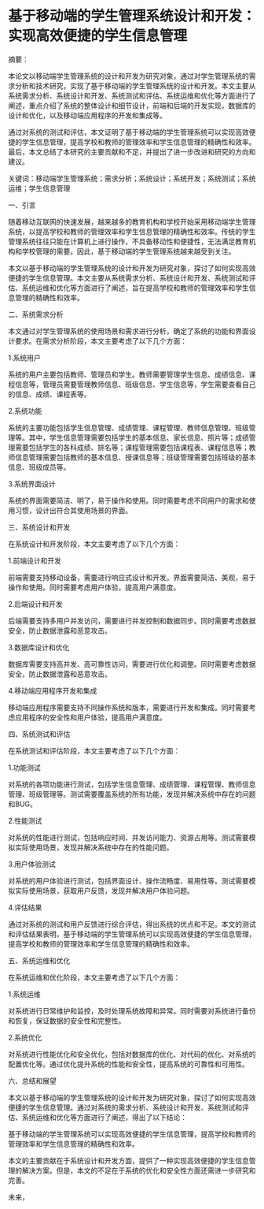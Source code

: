 # 基于移动端的学生管理系统设计和开发：实现高效便捷的学生信息管理

摘要：

本论文以移动端学生管理系统的设计和开发为研究对象，通过对学生管理系统的需求分析和技术研究，实现了基于移动端的学生管理系统的设计和开发。本文主要从系统需求分析、系统设计和开发、系统测试和评估、系统运维和优化等方面进行了阐述，重点介绍了系统的整体设计和细节设计，前端和后端的开发实现，数据库的设计和优化，以及移动端应用程序的开发和集成等。

通过对系统的测试和评估，本文证明了基于移动端的学生管理系统可以实现高效便捷的学生信息管理，提高学校和教师的管理效率和学生信息管理的精确性和效率。最后，本文总结了本研究的主要贡献和不足，并提出了进一步改进和研究的方向和建议。

关键词：移动端学生管理系统；需求分析；系统设计；系统开发；系统测试；系统运维；学生信息管理

一、引言

随着移动互联网的快速发展，越来越多的教育机构和学校开始采用移动端学生管理系统，以提高学校和教师的管理效率和学生信息管理的精确性和效率。传统的学生管理系统往往只能在计算机上进行操作，不具备移动性和便捷性，无法满足教育机构和学校管理的需要。因此，基于移动端的学生管理系统越来越受到关注。

本文以基于移动端的学生管理系统的设计和开发为研究对象，探讨了如何实现高效便捷的学生信息管理。本文主要从系统需求分析、系统设计和开发、系统测试和评估、系统运维和优化等方面进行了阐述，旨在提高学校和教师的管理效率和学生信息管理的精确性和效率。

二、系统需求分析

本文通过对学生管理系统的使用场景和需求进行分析，确定了系统的功能和界面设计要求。在需求分析阶段，本文主要考虑了以下几个方面：

1.系统用户

系统的用户主要包括教师、管理员和学生。教师需要管理学生信息、成绩信息、课程信息等，管理员需要管理教师信息、班级信息、学生信息等，学生需要查看自己的信息、成绩、课程表等。

2.系统功能

系统的主要功能包括学生信息管理、成绩管理、课程管理、教师信息管理、班级管理等。其中，学生信息管理需要包括学生的基本信息、家长信息、照片等；成绩管理需要包括学生的各科成绩、排名等；课程管理需要包括课程表、课程信息等；教师信息管理需要包括教师的基本信息、授课信息等；班级管理需要包括班级的基本信息、班级成员等。

3.系统界面设计

系统的界面需要简洁、明了，易于操作和使用。同时需要考虑不同用户的需求和使用习惯，设计出符合其使用场景的界面。

三、系统设计和开发

在系统设计和开发阶段，本文主要考虑了以下几个方面：

1.前端设计和开发

前端需要支持移动设备，需要进行响应式设计和开发。界面需要简洁、美观，易于操作和使用。同时需要考虑用户体验，提高用户满意度。

2.后端设计和开发

后端需要支持多用户并发访问，需要进行并发控制和数据同步。同时需要考虑数据安全，防止数据泄露和恶意攻击。

3.数据库设计和优化

数据库需要支持高并发、高可靠性访问，需要进行优化和调整。同时需要考虑数据安全，防止数据泄露和恶意攻击。

4.移动端应用程序开发和集成

移动端应用程序需要支持不同操作系统和版本，需要进行开发和集成。同时需要考虑应用程序的安全性和用户体验，提高用户满意度。

四、系统测试和评估

在系统测试和评估阶段，本文主要考虑了以下几个方面：

1.功能测试

对系统的各项功能进行测试，包括学生信息管理、成绩管理、课程管理、教师信息管理、班级管理等。测试需要覆盖系统的所有功能，发现并解决系统中存在的问题和BUG。

2.性能测试

对系统的性能进行测试，包括响应时间、并发访问能力、资源占用等。测试需要模拟实际使用场景，发现并解决系统中存在的性能问题。

3.用户体验测试

对系统的用户体验进行测试，包括界面设计、操作流畅度、易用性等。测试需要模拟实际使用场景，获取用户反馈，发现并解决用户体验问题。

4.评估结果

通过对系统的测试和用户反馈进行综合评估，得出系统的优点和不足。本文的测试和评估结果表明，基于移动端的学生管理系统可以实现高效便捷的学生信息管理，提高学校和教师的管理效率和学生信息管理的精确性和效率。

五、系统运维和优化

在系统运维和优化阶段，本文主要考虑了以下几个方面：

1.系统运维

对系统进行日常维护和监控，及时处理系统故障和异常。同时需要对系统进行备份和恢复，保证数据的安全性和完整性。

2.系统优化

对系统进行性能优化和安全优化，包括对数据库的优化、对代码的优化、对系统的配置优化等。通过优化提升系统的性能和安全性，提高系统的可靠性和可用性。

六、总结和展望

本文以基于移动端的学生管理系统的设计和开发为研究对象，探讨了如何实现高效便捷的学生信息管理。通过对系统的需求分析、系统设计和开发、系统测试和评估、系统运维和优化等方面进行了阐述，得出了以下结论：

基于移动端的学生管理系统可以实现高效便捷的学生信息管理，提高学校和教师的管理效率和学生信息管理的精确性和效率。

本文的主要贡献在于系统设计和开发方面，提供了一种实现高效便捷的学生信息管理的解决方案。但是，本文的不足在于系统的优化和安全性方面还需进一步研究和完善。

未来，